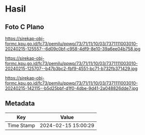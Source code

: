 # Hasil

## Foto C Plano

https://sirekap-obj-formc.kpu.go.id/fc73/pemilu/ppwp/73/71/11/10/03/7371111003010-20240215-125557--6d09c0bf-c958-4df9-8e10-39a6ee04b758.jpg

https://sirekap-obj-formc.kpu.go.id/fc73/pemilu/ppwp/73/71/11/10/03/7371111003010-20240215-125707--b47b3bc2-fbf9-4551-bc71-b732fb371429.jpg

https://sirekap-obj-formc.kpu.go.id/fc73/pemilu/ppwp/73/71/11/10/03/7371111003010-20240215-142115--b5d25bbf-d1f0-4dbe-9d41-2a048826dde7.jpg


## Metadata

| Key        | Value               |
| ---------- | ------------------- |
| Time Stamp | 2024-02-15 15:00:29 |



